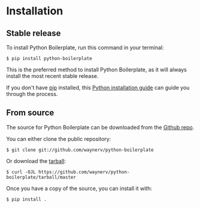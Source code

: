 # Installation

## Stable release

To install Python Boilerplate, run this command in your
terminal:

``` console
$ pip install python-boilerplate
```

This is the preferred method to install Python Boilerplate, as it will always install the most recent stable release.

If you don't have [pip][] installed, this [Python installation guide][]
can guide you through the process.

## From source

The source for Python Boilerplate can be downloaded from
the [Github repo][].

You can either clone the public repository:

``` console
$ git clone git://github.com/waynerv/python-boilerplate
```

Or download the [tarball][]:

``` console
$ curl -OJL https://github.com/waynerv/python-boilerplate/tarball/master
```

Once you have a copy of the source, you can install it with:

``` console
$ pip install .
```

  [pip]: https://pip.pypa.io
  [Python installation guide]: http://docs.python-guide.org/en/latest/starting/installation/
  [Github repo]: https://github.com/%7B%7B%20cookiecutter.github_username%20%7D%7D/%7B%7B%20cookiecutter.project_slug%20%7D%7D
  [tarball]: https://github.com/%7B%7B%20cookiecutter.github_username%20%7D%7D/%7B%7B%20cookiecutter.project_slug%20%7D%7D/tarball/master
